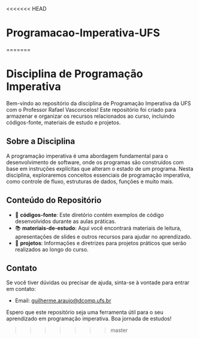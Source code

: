 <<<<<<< HEAD
# Programacao-Imperativa-UFS
=======
# Disciplina de Programação Imperativa

Bem-vindo ao repositório da disciplina de Programação Imperativa da UFS com o Professor Rafael Vasconcelos! Este repositório foi criado para armazenar e organizar os recursos relacionados ao curso, incluindo códigos-fonte, materiais de estudo e projetos.

## Sobre a Disciplina

A programação imperativa é uma abordagem fundamental para o desenvolvimento de software, onde os programas são construídos com base em instruções explícitas que alteram o estado de um programa. Nesta disciplina, exploraremos conceitos essenciais de programação imperativa, como controle de fluxo, estruturas de dados, funções e muito mais.

## Conteúdo do Repositório

- 📁 **códigos-fonte**: Este diretório contém exemplos de código desenvolvidos durante as aulas práticas.
- 📚 **materiais-de-estudo**: Aqui você encontrará materiais de leitura, apresentações de slides e outros recursos para ajudar no aprendizado.
- 📝 **projetos**: Informações e diretrizes para projetos práticos que serão realizados ao longo do curso.


## Contato

Se você tiver dúvidas ou precisar de ajuda, sinta-se à vontade para entrar em contato:

- Email: guilherme.araujo@dcomp.ufs.br

Espero que este repositório seja uma ferramenta útil para o seu aprendizado em programação imperativa. Boa jornada de estudos!
>>>>>>> master
